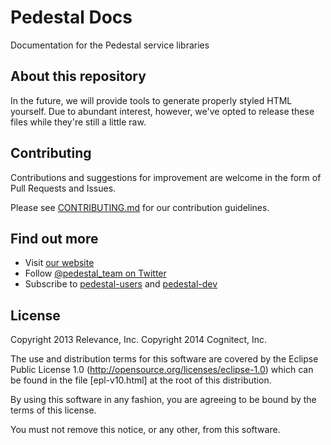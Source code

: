 Pedestal Docs
=============

Documentation for the Pedestal service libraries


## About this repository

In the future, we will provide tools to generate properly styled HTML yourself. Due to abundant interest, however, we've opted to release these files while they're still a little raw.

## Contributing

Contributions and suggestions for improvement are welcome in the form of Pull Requests and Issues.

Please see [CONTRIBUTING.md](CONTRIBUTING.md) for our contribution guidelines.

## Find out more

* Visit [our website](http://pedestal.io/)
* Follow [@pedestal_team on Twitter](http://twitter.com/pedestal_team)
* Subscribe to [pedestal-users](https://groups.google.com/d/forum/pedestal-users) and [pedestal-dev](https://groups.google.com/d/forum/pedestal-dev)

License
-------
Copyright 2013 Relevance, Inc.
Copyright 2014 Cognitect, Inc.

The use and distribution terms for this software are covered by the
Eclipse Public License 1.0 (http://opensource.org/licenses/eclipse-1.0)
which can be found in the file [epl-v10.html] at the root of this distribution.

By using this software in any fashion, you are agreeing to be bound by
the terms of this license.

You must not remove this notice, or any other, from this software.
